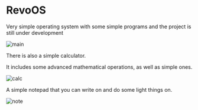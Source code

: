 # RevoOS
Very simple operating system with some simple programs and the project is still under development

![main](https://github.com/user-attachments/assets/2f4db3fc-cec3-49d1-8be1-f232540494a4)

There is also a simple calculator.

It includes some advanced mathematical operations, as well as simple ones.

![calc](https://github.com/user-attachments/assets/7bb33623-694f-4b35-8fa1-664f7b311e43)

A simple notepad that you can write on and do some light things on.


![note](https://github.com/user-attachments/assets/3736fc68-02a7-433c-b363-4fff31403dbf)
